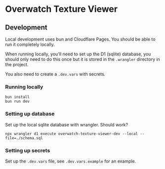# Overwatch Texture Viewer

## Development
Local development uses bun and Cloudflare Pages. You should be able to run it completely locally.

When running locally, you'll need to set up the D1 (sqlite) database, you should only need to do this once but it is stored in the `.wrangler` directory in the project.

You also need to create a `.dev.vars` with secrets.

### Running locally
```
bun install
bun run dev
```

### Setting up database
Set up the local sqlite database with wrangler. Should work?
```
npx wrangler d1 execute overwatch-texture-viewer-dev --local --file=./schema.sql
```

### Setting up secrets
Set up the `.dev.vars` file, see `.dev.vars.example` for an example.
